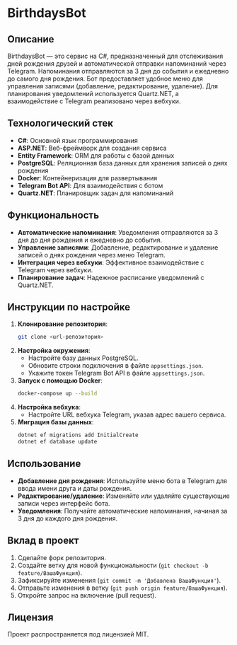 # BirthdaysBot

## Описание
BirthdaysBot — это сервис на C#, предназначенный для отслеживания дней рождения друзей и автоматической отправки напоминаний через Telegram. Напоминания отправляются за 3 дня до события и ежедневно до самого дня рождения. Бот предоставляет удобное меню для управления записями (добавление, редактирование, удаление). Для планирования уведомлений используется Quartz.NET, а взаимодействие с Telegram реализовано через вебхуки.

## Технологический стек
- **C#**: Основной язык программирования
- **ASP.NET**: Веб-фреймворк для создания сервиса
- **Entity Framework**: ORM для работы с базой данных
- **PostgreSQL**: Реляционная база данных для хранения записей о днях рождения
- **Docker**: Контейнеризация для развертывания
- **Telegram Bot API**: Для взаимодействия с ботом
- **Quartz.NET**: Планировщик задач для напоминаний

## Функциональность
- **Автоматические напоминания**: Уведомления отправляются за 3 дня до дня рождения и ежедневно до события.
- **Управление записями**: Добавление, редактирование и удаление записей о днях рождения через меню Telegram.
- **Интеграция через вебхуки**: Эффективное взаимодействие с Telegram через вебхуки.
- **Планирование задач**: Надежное расписание уведомлений с Quartz.NET.

## Инструкции по настройке
1. **Клонирование репозитория**:
   ```bash
   git clone <url-репозитория>
   ```
2. **Настройка окружения**:
   - Настройте базу данных PostgreSQL.
   - Обновите строки подключения в файле `appsettings.json`.
   - Укажите токен Telegram Bot API в файле `appsettings.json`.
3. **Запуск с помощью Docker**:
   ```bash
   docker-compose up --build
   ```
4. **Настройка вебхука**:
   - Настройте URL вебхука Telegram, указав адрес вашего сервиса.
5. **Миграция базы данных**:
   ```bash
   dotnet ef migrations add InitialCreate
   dotnet ef database update
   ```

## Использование
- **Добавление дня рождения**: Используйте меню бота в Telegram для ввода имени друга и даты рождения.
- **Редактирование/удаление**: Изменяйте или удаляйте существующие записи через интерфейс бота.
- **Уведомления**: Получайте автоматические напоминания, начиная за 3 дня до каждого дня рождения.

## Вклад в проект
1. Сделайте форк репозитория.
2. Создайте ветку для новой функциональности (`git checkout -b feature/ВашаФункция`).
3. Зафиксируйте изменения (`git commit -m 'Добавлена ВашаФункция'`).
4. Отправьте изменения в ветку (`git push origin feature/ВашаФункция`).
5. Откройте запрос на включение (pull request).

## Лицензия
Проект распространяется под лицензией MIT.